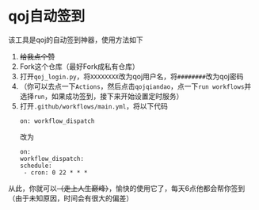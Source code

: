 # qoj自动签到

该工具是qoj的自动签到神器，使用方法如下

1. ~~给我点个赞~~
2. Fork这个仓库（最好Fork成私有仓库）
3. 打开`qoj_login.py`，将`XXXXXXXX`改为qoj用户名，将`########`改为qoj密码
4. （你可以去点一下`Actions`，然后点击`qojqiandao`，点一下`run workflows`并选择`run`，如果成功签到，接下来开始设置定时服务）
5. 打开`.github/workflows/main.yml`，将以下代码
   ``` ymal
   on: workflow_dispatch
   ```
   改为
   ``` ymal
   on: 
   workflow_dispatch: 
   schedule:
    - cron: 0 22 * * *
   ```
从此，你就可以~~（走上人生巅峰）~~，愉快的使用它了，每天6点他都会帮你签到（由于未知原因，时间会有很大的偏差）

